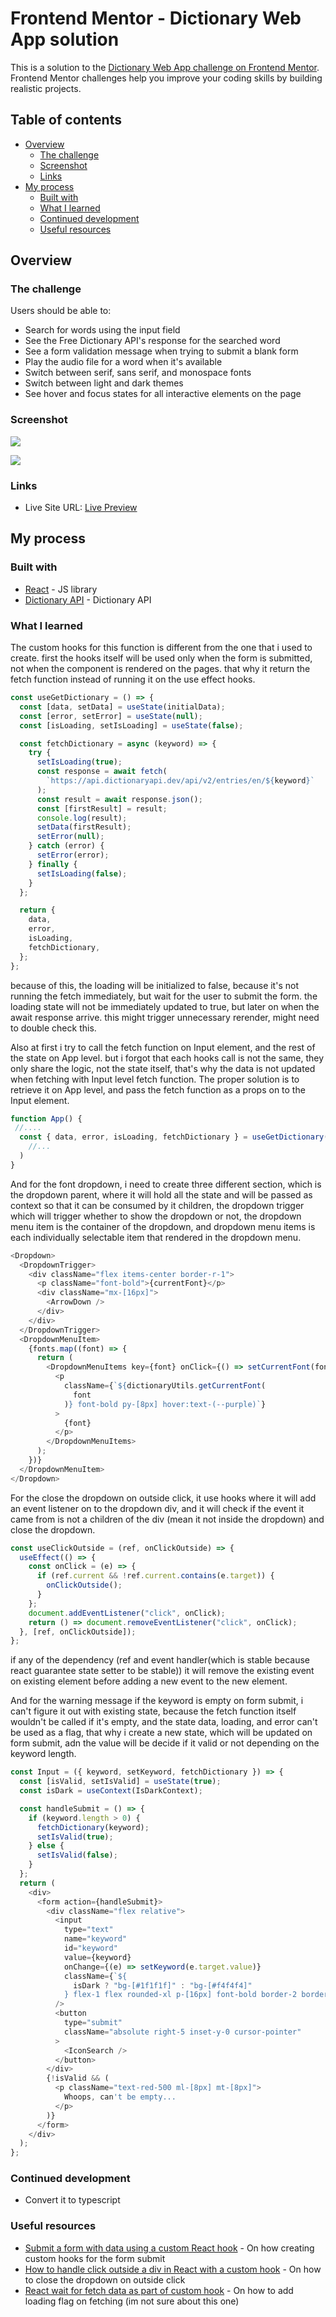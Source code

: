 # Frontend Mentor - Dictionary Web App solution

This is a solution to the [Dictionary Web App challenge on Frontend Mentor](https://www.frontendmentor.io/challenges/dictionary-web-app-h5wwnyuKFL). Frontend Mentor challenges help you improve your coding skills by building realistic projects.

## Table of contents

- [Overview](#overview)
  - [The challenge](#the-challenge)
  - [Screenshot](#screenshot)
  - [Links](#links)
- [My process](#my-process)
  - [Built with](#built-with)
  - [What I learned](#what-i-learned)
  - [Continued development](#continued-development)
  - [Useful resources](#useful-resources)

## Overview

### The challenge

Users should be able to:

- Search for words using the input field
- See the Free Dictionary API's response for the searched word
- See a form validation message when trying to submit a blank form
- Play the audio file for a word when it's available
- Switch between serif, sans serif, and monospace fonts
- Switch between light and dark themes
- See hover and focus states for all interactive elements on the page

### Screenshot

![](./src/assets/darkDict-ui.png)

![](./src/assets/whiteDict-ui.png)

### Links

- Live Site URL: [Live Preview](https://azanra.github.io/dictionary-web-app/)

## My process

### Built with

- [React](https://reactjs.org/) - JS library
- [Dictionary API](https://dictionaryapi.dev/) - Dictionary API

### What I learned

The custom hooks for this function is different from the one that i used to create. first the hooks itself will be used only when the form is submitted, not when the component is rendered on the pages. that why it return the fetch function instead of running it on the use effect hooks.

```js
const useGetDictionary = () => {
  const [data, setData] = useState(initialData);
  const [error, setError] = useState(null);
  const [isLoading, setIsLoading] = useState(false);

  const fetchDictionary = async (keyword) => {
    try {
      setIsLoading(true);
      const response = await fetch(
        `https://api.dictionaryapi.dev/api/v2/entries/en/${keyword}`
      );
      const result = await response.json();
      const [firstResult] = result;
      console.log(result);
      setData(firstResult);
      setError(null);
    } catch (error) {
      setError(error);
    } finally {
      setIsLoading(false);
    }
  };

  return {
    data,
    error,
    isLoading,
    fetchDictionary,
  };
};
```

because of this, the loading will be initialized to false, because it's not running the fetch immediately, but wait for the user to submit the form. the loading state will not be immediately updated to true, but later on when the await response arrive. this might trigger unnecessary rerender, might need to double check this.

Also at first i try to call the fetch function on Input element, and the rest of the state on App level. but i forgot that each hooks call is not the same, they only share the logic, not the state itself, that's why the data is not updated when fetching with Input level fetch function. The proper solution is to retrieve it on App level, and pass the fetch function as a props on to the Input element.

```js
function App() {
 //....
  const { data, error, isLoading, fetchDictionary } = useGetDictionary();  return (
    //...
  )
}
```

And for the font dropdown, i need to create three different section, which is the dropdown parent, where it will hold all the state and will be passed as context so that it can be consumed by it children, the dropdown trigger which will trigger whether to show the dropdown or not, the dropdown menu item is the container of the dropdown, and dropdown menu items is each individually selectable item that rendered in the dropdown menu.

```js
<Dropdown>
  <DropdownTrigger>
    <div className="flex items-center border-r-1">
      <p className="font-bold">{currentFont}</p>
      <div className="mx-[16px]">
        <ArrowDown />
      </div>
    </div>
  </DropdownTrigger>
  <DropdownMenuItem>
    {fonts.map((font) => {
      return (
        <DropdownMenuItems key={font} onClick={() => setCurrentFont(font)}>
          <p
            className={`${dictionaryUtils.getCurrentFont(
              font
            )} font-bold py-[8px] hover:text-(--purple)`}
          >
            {font}
          </p>
        </DropdownMenuItems>
      );
    })}
  </DropdownMenuItem>
</Dropdown>
```

For the close the dropdown on outside click, it use hooks where it will add an event listener on to the dropdown div, and it will check if the event it came from is not a children of the div (mean it not inside the dropdown) and close the dropdown.

```js
const useClickOutside = (ref, onClickOutside) => {
  useEffect(() => {
    const onClick = (e) => {
      if (ref.current && !ref.current.contains(e.target)) {
        onClickOutside();
      }
    };
    document.addEventListener("click", onClick);
    return () => document.removeEventListener("click", onClick);
  }, [ref, onClickOutside]);
};
```

if any of the dependency (ref and event handler(which is stable because react guarantee state setter to be stable)) it will remove the existing event on existing element before adding a new event to the new element.

And for the warning message if the keyword is empty on form submit, i can't
figure it out with existing state, because the fetch function itself wouldn't be called if it's empty, and the state data, loading, and error can't be used as a flag, that why i create a new state, which will be updated on form submit, adn the value will be decide if it valid or not depending on the keyword length.

```js
const Input = ({ keyword, setKeyword, fetchDictionary }) => {
  const [isValid, setIsValid] = useState(true);
  const isDark = useContext(IsDarkContext);

  const handleSubmit = () => {
    if (keyword.length > 0) {
      fetchDictionary(keyword);
      setIsValid(true);
    } else {
      setIsValid(false);
    }
  };
  return (
    <div>
      <form action={handleSubmit}>
        <div className="flex relative">
          <input
            type="text"
            name="keyword"
            id="keyword"
            value={keyword}
            onChange={(e) => setKeyword(e.target.value)}
            className={`${
              isDark ? "bg-[#1f1f1f]" : "bg-[#f4f4f4]"
            } flex-1 flex rounded-xl p-[16px] font-bold border-2 border-transparent focus:border-(--purple) focus:outline-none`}
          />
          <button
            type="submit"
            className="absolute right-5 inset-y-0 cursor-pointer"
          >
            <IconSearch />
          </button>
        </div>
        {!isValid && (
          <p className="text-red-500 ml-[8px] mt-[8px]">
            Whoops, can't be empty...
          </p>
        )}
      </form>
    </div>
  );
};
```

### Continued development

- Convert it to typescript

### Useful resources

- [Submit a form with data using a custom React hook](https://stackoverflow.com/questions/65210569/submit-a-form-with-data-using-a-custom-react-hook) - On how creating custom hooks for the form submit
- [How to handle click outside a div in React with a custom hook](https://medium.com/geekculture/how-to-handle-click-outside-a-div-in-react-d2283dc4ed57) - On how to close the dropdown on outside click
- [React wait for fetch data as part of custom hook](https://stackoverflow.com/questions/67822971/react-wait-for-fetch-data-as-part-of-custom-hook) - On how to add loading flag on fetching (im not sure about this one)

